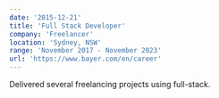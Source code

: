 ```yaml
---
date: '2015-12-21'
title: 'Full Stack Developer'
company: 'Freelancer'
location: 'Sydney, NSW'
range: 'November 2017 - November 2023'
url: 'https://www.bayer.com/en/career'
---
```


Delivered several freelancing projects using full-stack.